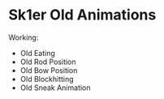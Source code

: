 # Sk1er Old Animations
Working:
* Old Eating
* Old Rod Position
* Old Bow Position
* Old Blockhitting
* Old Sneak Animation
